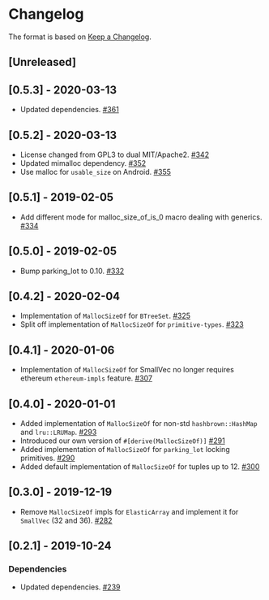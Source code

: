 # Changelog

The format is based on [Keep a Changelog].

[Keep a Changelog]: http://keepachangelog.com/en/1.0.0/

## [Unreleased]

## [0.5.3] - 2020-03-13
- Updated dependencies. [#361](https://github.com/paritytech/parity-common/pull/361)

## [0.5.2] - 2020-03-13
- License changed from GPL3 to dual MIT/Apache2. [#342](https://github.com/paritytech/parity-common/pull/342)
- Updated mimalloc dependency. [#352](https://github.com/paritytech/parity-common/pull/352)
- Use malloc for `usable_size` on Android. [#355](https://github.com/paritytech/parity-common/pull/355)

## [0.5.1] - 2019-02-05
- Add different mode for malloc_size_of_is_0 macro dealing with generics. [#334](https://github.com/paritytech/parity-common/pull/334)

## [0.5.0] - 2019-02-05
- Bump parking_lot to 0.10. [#332](https://github.com/paritytech/parity-common/pull/332)

## [0.4.2] - 2020-02-04
- Implementation of `MallocSizeOf` for `BTreeSet`. [#325](https://github.com/paritytech/parity-common/pull/325)
- Split off implementation of `MallocSizeOf` for `primitive-types`. [#323](https://github.com/paritytech/parity-common/pull/323)

## [0.4.1] - 2020-01-06
- Implementation of `MallocSizeOf` for SmallVec no longer requires ethereum `ethereum-impls` feature. [#307](https://github.com/paritytech/parity-common/pull/307)

## [0.4.0] - 2020-01-01
- Added implementation of `MallocSizeOf` for non-std `hashbrown::HashMap` and `lru::LRUMap`. [#293](https://github.com/paritytech/parity-common/pull/293)
- Introduced our own version of `#[derive(MallocSizeOf)]` [#291](https://github.com/paritytech/parity-common/pull/291)
- Added implementation of `MallocSizeOf` for `parking_lot` locking primitives. [#290](https://github.com/paritytech/parity-common/pull/290)
- Added default implementation of `MallocSizeOf` for tuples up to 12. [#300](https://github.com/paritytech/parity-common/pull/300)

## [0.3.0] - 2019-12-19
- Remove `MallocSizeOf` impls for `ElasticArray` and implement it for `SmallVec` (32 and 36). [#282](https://github.com/paritytech/parity-common/pull/282)

## [0.2.1] - 2019-10-24
### Dependencies
- Updated dependencies. [#239](https://github.com/paritytech/parity-common/pull/239)
